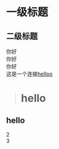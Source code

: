 # 一级标题
## 二级标题
  你好  
  你好  
  你好  
  这是一个连接[hellpo](https://www.runoob.com/markdown/md-link.html)  
  > # hello  
  ## hello  
  2  
  3